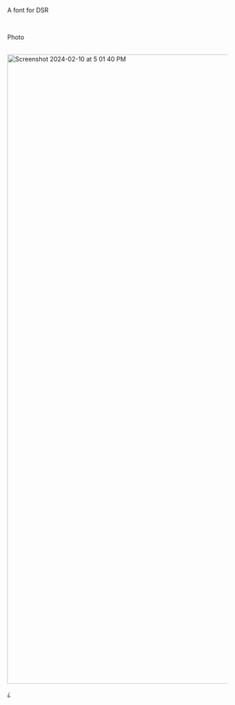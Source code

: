 <p>A font for DSR</p>
<br>
<p>Photo</p>
<br>
<img width="1440" alt="Screenshot 2024-02-10 at 5 01 40 PM" src="https://github.com/Waysidecats/6884DSR/assets/103798521/13d4f6f3-c7c9-461a-b0c2-6f5c778d6b9a">
<style>
  @font-face {
    font-family: 'DSR';
    src: url('./DSRDeepSpaceRobotics.ttf') format('truetype');
  }

  body {
    font-family: 'DSR', sans-serif;
    margin: 0;
    padding: 20px;
  }
</style>

<p>¿</p>
